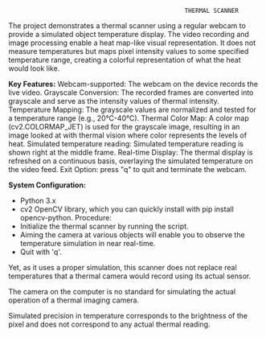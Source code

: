                                                      THERMAL SCANNER

The project demonstrates a thermal scanner using a regular webcam to provide a simulated object temperature display. The video recording and image processing enable a heat map-like visual representation. It does not measure temperatures but maps pixel intensity values to some specified temperature range, creating a colorful representation of what the heat would look like.

**Key Features:**
Webcam-supported: The webcam on the device records the live video.
Grayscale Conversion: The recorded frames are converted into grayscale and serve as the intensity values of thermal intensity.
Temperature Mapping: The grayscale values are normalized and tested for a temperature range (e.g., 20°C-40°C).
Thermal Color Map: A color map (cv2.COLORMAP_JET) is used for the grayscale image, resulting in an image looked at with thermal vision where color represents the levels of heat.
Simulated temperature reading: Simulated temperature reading is shown right at the middle frame.
Real-time Display: The thermal display is refreshed on a continuous basis, overlaying the simulated temperature on the video feed.
Exit Option: press "q" to quit and terminate the webcam.

**System Configuration:**
- Python 3.x
- cv2 OpenCV library, which you can quickly install with pip install opencv-python.
Procedure:
- Initialize the thermal scanner by running the script.
- Aiming the camera at various objects will enable you to observe the temperature simulation in near real-time.
- Quit with 'q'.

Yet, as it uses a proper simulation, this scanner does not replace real temperatures that a thermal camera would record using its actual sensor.

The camera on the computer is no standard for simulating the actual operation of a thermal imaging camera.

Simulated precision in temperature corresponds to the brightness of the pixel and does not correspond to any actual thermal reading.
